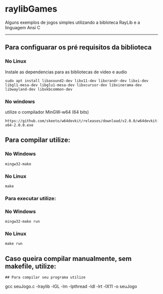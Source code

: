 # raylibGames
Alguns exemplos de jogos simples utilizando a bibloteca RayLib e a linguagem Ansi C


---
## Para configuarar os pré requisitos da biblioteca 

### No Linux
Instale as dependencias para as bibliotecas de video e audio
```
sudo apt install libasound2-dev libx11-dev libxrandr-dev libxi-dev libgl1-mesa-dev libglu1-mesa-dev libxcursor-dev libxinerama-dev libwayland-dev libxkbcommon-dev
```

### No windows 
utilize o compilador MinGW-w64 (64 bits)
```
https://github.com/skeeto/w64devkit/releases/download/v2.0.0/w64devkit-x64-2.0.0.exe
```


## Para compilar utilize:

### No Windows
```
mingw32-make
```
### No Linux
```
make
```

### Para executar utilize:

### No Windows
```
mingw32-make run
```
### No Linux
```
make run
```

## Caso queira compilar manualmente, sem makefile, utilize:
```
## Para compilar seu programa utilize
```
gcc seuJogo.c -lraylib -lGL -lm -lpthread -ldl -lrt -lX11 -o seuJogo
```